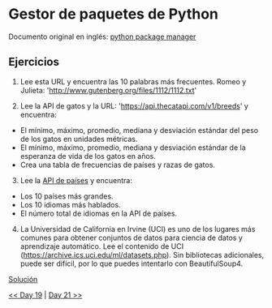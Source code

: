 # Gestor de paquetes de Python

Documento original en inglés: [python package manager](https://github.com/Asabeneh/30-Days-Of-Python/blob/master/20_Day_Python_package_manager/20_python_package_manager.md)

## Ejercicios

1. Lee esta URL y encuentra las 10 palabras más frecuentes. Romeo y Julieta: 'http://www.gutenberg.org/files/1112/1112.txt'

2. Lee la API de gatos y la URL: 'https://api.thecatapi.com/v1/breeds' y encuentra:

- El mínimo, máximo, promedio, mediana y desviación estándar del peso de los gatos en unidades métricas.
- El mínimo, máximo, promedio, mediana y desviación estándar de la esperanza de vida de los gatos en años.
- Crea una tabla de frecuencias de países y razas de gatos.

3. Lee la [API de países](https://restcountries.eu/rest/v2/all) y encuentra:

- Los 10 países más grandes.
- Los 10 idiomas más hablados.
- El número total de idiomas en la API de países.

4. La Universidad de California en Irvine (UCI) es uno de los lugares más comunes para obtener conjuntos de datos para ciencia de datos y aprendizaje automático. Lee el contenido de UCI (https://archive.ics.uci.edu/ml/datasets.php). Sin bibliotecas adicionales, puede ser difícil, por lo que puedes intentarlo con BeautifulSoup4.

[Solución](01_gestor_paquetes.py)

[<< Day 19](../19_Manipulación_de_archivos/README.md) | [Day 21 >>](../21_Clases_y_objetos/README.md)

